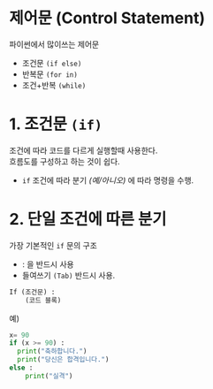 # 제어문 (Control Statement)

파이썬에서 많이쓰는 제어문

+ 조건문 `(if else)`
+ 반복문 `(for in)`
+ 조건+반복 `(while)`

# 1. 조건문 `(if)`
조건에 따라 코드를 다르게 실행할때 사용한다.\
흐름도를 구성하고 하는 것이 쉽다.
+ `if` 조건에 따라 분기 _(예/아니오)_ 에 따라 명령을 수행.

# 2. 단일 조건에 따른 분기
가장 기본적인 `if` 문의 구조
+ : 을 반드시 사용
+ 들여쓰기 `(Tab)` 반드시 사용.
```python
If (조건문) :
    (코드 블록)
```
예)
```python
x= 90
if (x >= 90) :
  print("축하합니다.")
  print("당신은 합격입니다.")
else :
    print("실격")
```